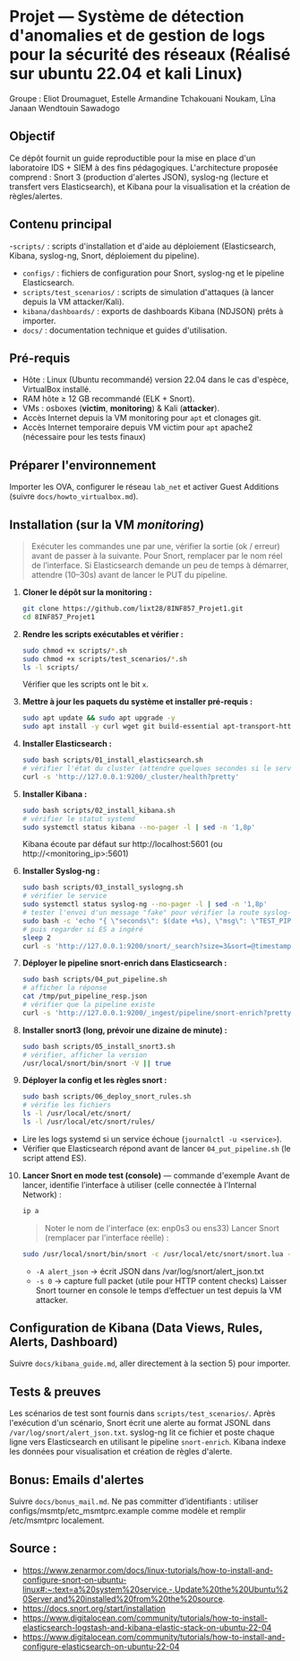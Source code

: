 # Projet — Système de détection d'anomalies et de gestion de logs pour la sécurité des réseaux (Réalisé sur ubuntu 22.04 et kali Linux)
Groupe : Eliot Droumaguet, Estelle Armandine Tchakouani Noukam, Lîna Janaan Wendtouin Sawadogo


## Objectif
Ce dépôt fournit un guide reproductible pour la mise en place d'un laboratoire IDS + SIEM à des fins pédagogiques. 
L'architecture proposée comprend : Snort 3 (production d'alertes JSON), syslog-ng (lecture et transfert vers Elasticsearch), 
et Kibana pour la visualisation et la création de règles/alertes.

## Contenu principal
-`scripts/` : scripts d'installation et d'aide au déploiement (Elasticsearch, Kibana, syslog-ng, Snort, déploiement du pipeline).
- `configs/` : fichiers de configuration pour Snort, syslog-ng et le pipeline Elasticsearch.
- `scripts/test_scenarios/` : scripts de simulation d'attaques (à lancer depuis la VM attacker/Kali).
- `kibana/dashboards/` : exports de dashboards Kibana (NDJSON) prêts à importer.
- `docs/` : documentation technique et guides d'utilisation.

## Pré-requis
- Hôte : Linux (Ubuntu recommandé) version 22.04 dans le cas d'espèce, VirtualBox installé.
- RAM hôte ≥ 12 GB recommandé (ELK + Snort).
- VMs : osboxes (**victim**, **monitoring**) & Kali (**attacker**).
- Accès Internet depuis la VM monitoring pour `apt` et clonages git.
- Accès Internet temporaire depuis VM victim pour `apt` apache2 (nécessaire pour les tests finaux)

## Préparer l'environnement 
Importer les OVA, configurer le réseau `lab_net` et activer Guest Additions (suivre `docs/howto_virtualbox.md`).

## Installation (sur la VM *monitoring*)
> Exécuter les commandes une par une, vérifier la sortie (ok / erreur) avant de passer à la suivante.
> Pour Snort, remplacer <interface> par le nom réel de l’interface.
> Si Elasticsearch demande un peu de temps à démarrer, attendre (10–30s) avant de lancer le PUT du pipeline.

1. **Cloner le dépôt sur la monitoring :**
   ```bash
   git clone https://github.com/lixt28/8INF857_Projet1.git
   cd 8INF857_Projet1
   ```
2. **Rendre les scripts exécutables et vérifier :**
   ```bash
   sudo chmod +x scripts/*.sh
   sudo chmod +x scripts/test_scenarios/*.sh
   ls -l scripts/
   ```
   Vérifier que les scripts ont le bit `x`.
3. **Mettre à jour les paquets du système et installer pré-requis :**
   ```bash
   sudo apt update && sudo apt upgrade -y
   sudo apt install -y curl wget git build-essential apt-transport-https ca-certificates gnupg jq
   ```
4. **Installer Elasticsearch :**
   ```bash
   sudo bash scripts/01_install_elasticsearch.sh
   # vérifier l'état du cluster (attendre quelques secondes si le service démarre)
   curl -s 'http://127.0.0.1:9200/_cluster/health?pretty'
   ```
5. **Installer Kibana :**
   ```bash
   sudo bash scripts/02_install_kibana.sh
   # vérifier le statut systemd
   sudo systemctl status kibana --no-pager -l | sed -n '1,8p'
   ```
   Kibana écoute par défaut sur http://localhost:5601 (ou http://<monitoring_ip>:5601)
   
7. **Installer Syslog-ng :**
   ```bash
   sudo bash scripts/03_install_syslogng.sh
   # vérifier le service
   sudo systemctl status syslog-ng --no-pager -l | sed -n '1,8p'
   # tester l'envoi d'un message "fake" pour vérifier la route syslog-ng -> ES :
   sudo bash -c 'echo "{ \"seconds\": $(date +%s), \"msg\": \"TEST_PIPELINE\", \"rule\": \"0:0:0\" }" >> /var/log/snort/alert_json.txt'
   # puis regarder si ES a ingéré
   sleep 2
   curl -s 'http://127.0.0.1:9200/snort/_search?size=3&sort=@timestamp:desc&pretty'
   ```
8. **Déployer le pipeline snort-enrich dans Elasticsearch :**
   ```bash
   sudo bash scripts/04_put_pipeline.sh
   # afficher la réponse
   cat /tmp/put_pipeline_resp.json
   # vérifier que la pipeline existe
   curl -s 'http://127.0.0.1:9200/_ingest/pipeline/snort-enrich?pretty'
   ```
9. **Installer snort3 (long, prévoir une dizaine de minute) :**
    ```bash
    sudo bash scripts/05_install_snort3.sh
    # vérifier, afficher la version
    /usr/local/snort/bin/snort -V || true
    ```
10. **Déployer la config et les règles snort :**
    ```bash
    sudo bash scripts/06_deploy_snort_rules.sh
    # vérifie les fichiers
    ls -l /usr/local/etc/snort/
    ls -l /usr/local/etc/snort/rules/
    ```
- Lire les logs systemd si un service échoue (`journalctl -u <service>`).
- Vérifier que Elasticsearch répond avant de lancer `04_put_pipeline.sh` (le script attend ES).
10. **Lancer Snort en mode test (console)** — commande d'exemple
    Avant de lancer, identifie l’interface à utiliser (celle connectée à l'Internal Network) :
    ```bash
    ip a
    ```
    > Noter le nom de l'interface (ex: enp0s3 ou ens33)
    Lancer Snort (remplacer <interface> par l'interface réelle) :
    ```bash
    sudo /usr/local/snort/bin/snort -c /usr/local/etc/snort/snort.lua -i <interface> -A alert_json -l /var/log/snort -k none -s 0
    ```
    - `-A alert_json` → écrit JSON dans /var/log/snort/alert_json.txt
    - `-s 0` → capture full packet (utile pour HTTP content checks)
    Laisser Snort tourner en console le temps d’effectuer un test depuis la VM attacker.

## Configuration de Kibana (Data Views, Rules, Alerts, Dashboard)
Suivre `docs/kibana_guide.md`, aller directement à la section 5) pour importer.

## Tests & preuves
Les scénarios de test sont fournis dans `scripts/test_scenarios/`. Après l'exécution d'un scénario, 
Snort écrit une alerte au format JSONL dans `/var/log/snort/alert_json.txt`. syslog-ng lit ce fichier et poste chaque ligne
vers Elasticsearch en utilisant le pipeline `snort-enrich`. Kibana indexe les données pour visualisation et création de règles d'alerte.

## Bonus: Emails d'alertes
Suivre `docs/bonus_mail.md`.
Ne pas committer d’identifiants : utiliser configs/msmtp/etc_msmtprc.example comme modèle et remplir /etc/msmtprc localement.  

## Source : 
- https://www.zenarmor.com/docs/linux-tutorials/how-to-install-and-configure-snort-on-ubuntu-linux#:~:text=a%20system%20service.-,Update%20the%20Ubuntu%20Server,and%20installed%20from%20the%20source.
- https://docs.snort.org/start/installation
- https://www.digitalocean.com/community/tutorials/how-to-install-elasticsearch-logstash-and-kibana-elastic-stack-on-ubuntu-22-04
- https://www.digitalocean.com/community/tutorials/how-to-install-and-configure-elasticsearch-on-ubuntu-22-04

